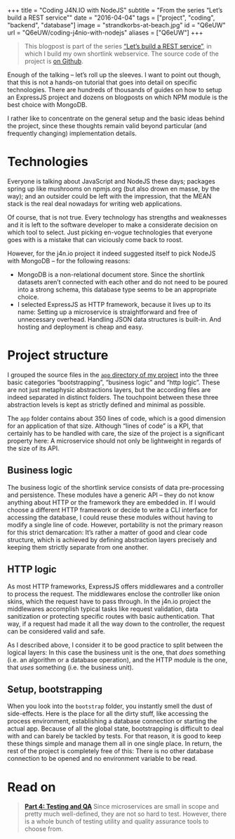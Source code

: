 +++
title = "Coding J4N.IO with NodeJS"
subtitle = "From the series “Let’s build a REST service”"
date = "2016-04-04"
tags = ["project", "coding", "backend", "database"]
image = "strandkorbs-at-beach.jpg"
id = "Q6eUW"
url = "Q6eUW/coding-j4nio-with-nodejs"
aliases = ["Q6eUW"]
+++

> This blogpost is part of the series [“Let’s build a REST service”](/Toqw4/lets-build-a-rest-service), in which I build my own shortlink webservice. The source code of the project is [on Github](https://github.com/jotaen/j4n.io).

Enough of the talking – let’s roll up the sleeves. I want to point out though, that this is not a hands-on tutorial that goes into detail on specific technologies. There are hundreds of thousands of guides on how to setup an ExpressJS project and dozens on blogposts on which NPM module is the best choice with MongoDB.

I rather like to concentrate on the general setup and the basic ideas behind the project, since these thoughts remain valid beyond particular (and frequently changing) implementation details.

# Technologies

Everyone is talking about JavaScript and NodeJS these days; packages spring up like mushrooms on npmjs.org (but also drown en masse, by the way); and an outsider could be left with the impression, that the MEAN stack is the real deal nowadays for writing web applications.

Of course, that is not true. Every technology has strengths and weaknesses and it is left to the software developer to make a considerate decision on which tool to select. Just picking en-vogue technologies that everyone goes with is a mistake that can viciously come back to roost.

However, for the j4n.io project it indeed suggested itself to pick NodeJS with MongoDB – for the following reasons:

- MongoDB is a non-relational document store. Since the shortlink datasets aren’t connected with each other and do not need to be poured into a strong schema, this database type seems to be an appropriate choice.
- I selected ExpressJS as HTTP framework, because it lives up to its name: Setting up a microservice is straightforward and free of unnecessary overhead. Handling JSON data structures is built-in. And hosting and deployment is cheap and easy.

# Project structure

I grouped the source files in the [`app` directory of my project](https://github.com/jotaen/j4n.io) into the three basic categories “bootstrapping”, “business logic” and “http logic”. These are not just metaphysic abstractions layers, but the according files are indeed separated in distinct folders. The touchpoint between these three abstraction levels is kept as strictly defined and minimal as possible.

The `app` folder contains about 350 lines of code, which is a good dimension for an application of that size. Although “lines of code” is a KPI, that certainly has to be handled with care, the size of the project is a significant property here: A microservice should not only be lightweight in regards of the size of its API.

## Business logic
The business logic of the shortlink service consists of data pre-processing and persistence. These modules have a generic API – they do not know anything about HTTP or the framework they are embedded in. If I would choose a different HTTP framework or decide to write a CLI interface for accessing the database, I could reuse these modules without having to modify a single line of code. However, portability is not the primary reason for this strict demarcation: It’s rather a matter of good and clear code structure, which is achieved by defining abstraction layers precisely and keeping them strictly separate from one another.

## HTTP logic
As most HTTP frameworks, ExpressJS offers middlewares and a controller to process the request. The middlewares enclose the controller like onion skins, which the request have to pass through. In the j4n.io project the middlewares accomplish typical tasks like request validation, data sanitization or protecting specific routes with basic authentication. That way, if a request had made it all the way down to the controller, the request can be considered valid and safe.

As I described above, I consider it to be good practice to split between the logical layers: In this case the business unit is the one, that *does* something (i.e. an algorithm or a database operation), and the HTTP module is the one, that *uses* something (i.e. the business unit).

## Setup, bootstrapping
When you look into the `bootstrap` folder, you instantly smell the dust of side-effects. Here is the place for all the dirty stuff, like accessing the process environment, establishing a database connection or starting the actual app. Because of all the global state, bootstrapping is difficult to deal with and can barely be tackled by tests. For that reason, it is good to keep these things simple and manage them all in one single place. In return, the rest of the project is completely free of this: There is no other database connection to be opened and no environment variable to be read.

# Read on

> [**Part 4: Testing and QA**](/v24iU/testing-and-qa-of-j4nio) Since microservices are small in scope and pretty much well-defined, they are not so hard to test. However, there is a whole bunch of testing utility and quality assurance tools to choose from.


<!-- *[NPM]: NodeJS Package Manager -->
